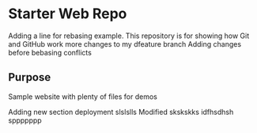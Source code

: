 # Starter Web Repo
Adding a line for rebasing example.
This repository is for showing how Git and GitHub work
more changes to my dfeature branch
Adding changes before bebasing conflicts
## Purpose

Sample website with plenty of files for demos

Adding new section deployment 
slslslls
Modified
skskskks
idfhsdhsh
sppppppp
